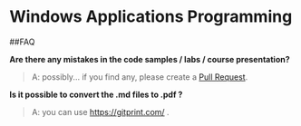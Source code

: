 # Windows Applications Programming

##FAQ

**Are there any mistakes in the code samples / labs / course presentation?**

>A: possibly... if you find any, please create a [Pull Request](https://help.github.com/articles/about-pull-requests/).

**Is it possible to convert the .md files to .pdf ?**

>A: you can use https://gitprint.com/ .
